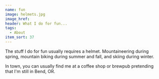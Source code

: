 ```yaml
---
name: fun
image: helmets.jpg
image_href: 
header: What I do for fun...
tags:
  - About
item_sort: 37
---
```

The stuff I do for fun usually requires a helmet. Mountaineering during spring, mountain biking during summer and fall, and skiing during winter.

In town, you can usually find me at a coffee shop or brewpub pretending that I'm still in Bend, OR.
